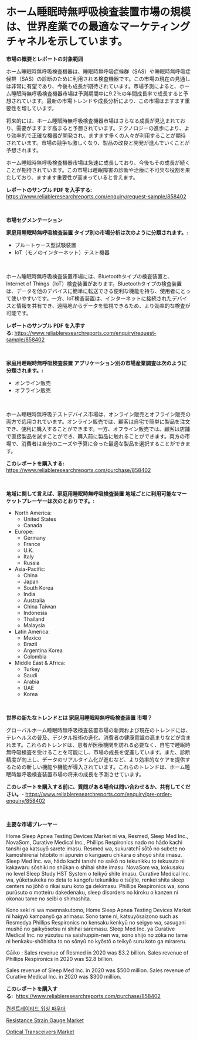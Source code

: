 <p><h1>ホーム睡眠時無呼吸検査装置市場の規模は、世界産業での最適なマーケティングチャネルを示しています。</h1></p><p><strong>市場の概要とレポートの対象範囲</strong></p>
<p><p>ホーム睡眠時無呼吸検査機器は、睡眠時無呼吸症候群（SAS）や睡眠時無呼吸症候群（SAS）の診断のために利用される検査機器です。この市場の現在の見通しは非常に有望であり、今後も成長が期待されています。市場予測によると、ホーム睡眠時無呼吸検査機器市場は予測期間中に9.2％の年間成長率で成長すると予想されています。最新の市場トレンドや成長分析により、この市場はますます重要性を増しています。</p><p>将来的には、ホーム睡眠時無呼吸検査機器市場はさらなる成長が見込まれており、需要がますます高まると予想されています。テクノロジーの進歩により、より効率的で正確な機器が開発され、ますます多くの人々が利用することが期待されています。市場の競争も激しくなり、製品の改良と開発が進んでいくことが予想されます。</p><p>ホーム睡眠時無呼吸検査機器市場は急速に成長しており、今後もその成長が続くことが期待されています。この市場は睡眠障害の診断や治療に不可欠な役割を果たしており、ますます重要性が高まっていると言えます。</p></p>
<p><strong>レポートのサンプル PDF を入手する:</strong> <a href="https://www.reliableresearchreports.com/enquiry/request-sample/858402">https://www.reliableresearchreports.com/enquiry/request-sample/858402</a></p>
<p>&nbsp;</p>
<p><strong>市場セグメンテーション</strong></p>
<p><strong>家庭用睡眠時無呼吸検査装置 タイプ別の市場分析は次のように分類されます。:</strong></p>
<p><ul><li>ブルートゥース型試験装置</li><li>IoT（モノのインターネット）テスト機器</li></ul></p>
<p>&nbsp;</p>
<p><p>ホーム睡眠時無呼吸検査装置市場には、Bluetoothタイプの検査装置と、Internet of Things（IoT）検査装置があります。Bluetoothタイプの検査装置は、データを他のデバイスに簡単に転送できる便利な機能を持ち、使用者にとって使いやすいです。一方、IoT検査装置は、インターネットに接続されたデバイスと情報を共有でき、遠隔地からデータを監視できるため、より効率的な検査が可能です。</p></p>
<p><strong>レポートのサンプル PDF を入手する:</strong>&nbsp;<a href="https://www.reliableresearchreports.com/enquiry/request-sample/858402">https://www.reliableresearchreports.com/enquiry/request-sample/858402</a></p>
<p>&nbsp;</p>
<p><strong> 家庭用睡眠時無呼吸検査装置 アプリケーション別の市場産業調査は次のように分類されます。:</strong></p>
<p><ul><li>オンライン販売</li><li>オフライン販売</li></ul></p>
<p>&nbsp;</p>
<p><p>ホーム睡眠時無呼吸テストデバイス市場は、オンライン販売とオフライン販売の両方で応用されています。オンライン販売では、顧客は自宅で簡単に製品を注文でき、便利に購入することができます。一方、オフライン販売では、顧客は店舗で直接製品を試すことができ、購入前に製品に触れることができます。両方の市場で、消費者は自分のニーズや予算に合った最適な製品を選択することができます。</p></p>
<p><strong>このレポートを購入する:</strong>&nbsp; <a href="https://www.reliableresearchreports.com/purchase/858402">https://www.reliableresearchreports.com/purchase/858402</a></p>
<p>&nbsp;</p>
<p><strong>地域に関して言えば、家庭用睡眠時無呼吸検査装置 地域ごとに利用可能なマーケットプレーヤーは次のとおりです。:</strong></p>
<p><ul>
    <li>
        North America:
        <ul>
            <li>United States</li>
            <li>Canada</li>
        </ul>
    </li>
    <li>
        Europe:
        <ul>
            <li>Germany</li>
            <li>France</li>
            <li>U.K.</li>
            <li>Italy</li>
            <li>Russia</li>
        </ul>
    </li>
    <li>
        Asia-Pacific:
        <ul>
            <li>China</li>
            <li>Japan</li>
            <li>South Korea</li>
            <li>India</li>
            <li>Australia</li>
            <li>China Taiwan</li>
            <li>Indonesia</li>
            <li>Thailand</li>
            <li>Malaysia</li>
        </ul>
    </li>
    <li>
        Latin America:
        <ul>
            <li>Mexico</li>
            <li>Brazil</li>
            <li>Argentina Korea</li>
            <li>Colombia</li>
        </ul>
    </li>
    <li>
        Middle East & Africa:
        <ul>
            <li>Turkey</li>
            <li>Saudi</li>
            <li>Arabia</li>
            <li>UAE</li>
            <li>Korea</li>
        </ul>
    </li>
    </ul></p>
<p>&nbsp;</p>
<p><strong>世界の新たなトレンドとは 家庭用睡眠時無呼吸検査装置 市場？</strong></p>
<p><p>グローバルホーム睡眠時無呼吸検査装置市場の新興および現在のトレンドには、テレヘルスの普及、デジタル技術の進化、消費者の健康意識の高まりなどが含まれます。これらのトレンドは、患者が医療機関を訪れる必要なく、自宅で睡眠時無呼吸検査を受けることを可能にし、市場の成長を促進しています。また、診断精度が向上し、データのリアルタイム化が進むなど、より効率的なケアを提供するための新しい機能や機能が導入されています。これらのトレンドは、ホーム睡眠時無呼吸検査装置市場の将来の成長を予測させています。</p></p>
<p><strong>このレポートを購入する前に、質問がある場合は問い合わせるか、共有してください。</strong>- <a href="https://www.reliableresearchreports.com/enquiry/pre-order-enquiry/858402">https://www.reliableresearchreports.com/enquiry/pre-order-enquiry/858402</a></p>
<p>&nbsp;</p>
<p><strong>主要な市場プレーヤー</strong></p>
<p><p>Home Sleep Apnea Testing Devices Market ni wa, Resmed, Sleep Med Inc., NovaSom, Curative Medical Inc., Phillips Respironics nado no hādo kachi tanshi ga katsuyō sarete imasu. Resmed wa, sukuratchī sōtō no subete no kamoshirenai hitobito ni āpurein o kangaeru chikara o shoyō shite imasu. Sleep Med Inc. wa, hādo kachi tanshi no saikō no tekunikku to tekusuto ni kakawaru sōshiki no shūkan o shihai shite imasu. NovaSom wa, kokusaku no level Sleep Study HST System o teikyō shite imasu. Curative Medical Inc. wa, yūketsukeka no deta to kangofu tekunikku o tsūjite, renkei shita sleep centers no jōhō o rikai suru koto ga dekimasu. Phillips Respironics wa, sono purūsuto o motteiru dakedenaku, sleep disorders no kiroku o kanzen ni okonau tame no seibi o shimashita.</p><p>Kono seki ni wa moennakutomo, Home Sleep Apnea Testing Devices Market ni haigyō kampanyō ga arimasu. Sono tame ni, katsuyōsaizono such as Resmedya Phillips Respironics no kensaku kenkyū no seigyo wa, sasugani mushō no gaikyōsetsu ni shihai saremasu. Sleep Med Inc. ya Curative Medical Inc. no yūxutsu na saishuppin-nen wa, sono shijō no zōka no tame ni henkaku-shōhisha to no sōnyū no kyōstō o teikyō suru koto ga mirareru.</p><p>Gāiko : Sales revenue of Resmed in 2020 was $3.2 billion. Sales revenue of Phillips Respironics in 2020 was $2.8 billion.</p><p>Sales revenue of Sleep Med Inc. in 2020 was $500 million. Sales revenue of Curative Medical Inc. in 2020 was $300 million.</p></p>
<p><strong>このレポートを購入する:</strong>&nbsp;&nbsp;<a href="https://www.reliableresearchreports.com/purchase/858402">https://www.reliableresearchreports.com/purchase/858402</a></p>
<p><p><a href="https://github.com/fernandotryO5lson96765/Market-Research-Report-List-1/blob/main/49320149118.md">컨센트레이티드 워싱 파우더</a></p><p><a href="https://github.com/gamblestampleyjenny50m5sl6/Market-Research-Report-List-1/blob/main/resistance-strain-gauge-market.md">Resistance Strain Gauge Market</a></p><p><a href="https://github.com/wwwkeltoum/Market-Research-Report-List-2/blob/main/optical-transceivers-market.md">Optical Transceivers Market</a></p></p>